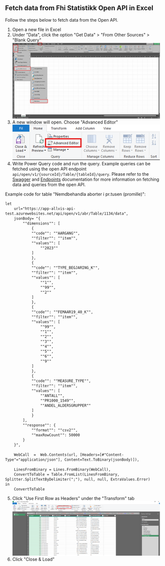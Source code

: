 ## Fetch data from Fhi Statistikk Open API in Excel
Follow the steps below to fetch data from the Open API.

1. Open a new file in Excel
2. Under "Data", click the option "Get Data" > "From Other Sources" > "Blank Query"
![Step 1](image.png)
3. A new window will open. Choose "Advanced Editor"
![Step 2](image-1.png)
1. Write Power Query code and run the query. Example queries can be fetched using the open API endpoint `api/open/v1/{sourceId}/Table/{tableId}/query`. Please refer to the [Swagger](../../README.md#swagger) and [Endpoints](../../README.md#endpoints) documentation for more information on fetching data and queries from the open API.

Example code for table "Nemdbehandla aborter i pr.tusen (promille)":
```
let
    url="https://app-allvis-api-test.azurewebsites.net/api/open/v1/abr/Table/1134/data",
    jsonBody= "{
        ""dimensions"": [
            {
            ""code"": ""AARGANG"",
            ""filter"": ""item"",
            ""values"": [
                ""2023""
            ]
            },
            {
            ""code"": ""TYPE_BEGJARING_K"",
            ""filter"": ""item"",
            ""values"": [
                ""1"",
                ""99"",
                ""2""
            ]
            },
            {
            ""code"": ""FEMAAR19_40_K"",
            ""filter"": ""item"",
            ""values"": [
                ""99"",
                ""1"",
                ""2"",
                ""3"",
                ""4"",
                ""5"",
                ""6"",
                ""9""
            ]
            },
            {
            ""code"": ""MEASURE_TYPE"",
            ""filter"": ""item"",
            ""values"": [
                ""ANTALL"",
                ""PR1000_1549"",
                ""ANDEL_ALDERSGRUPPER""
            ]
            }
        ],
        ""response"": {
            ""format"": ""csv2"",
            ""maxRowCount"": 50000
        }
    }",
    
    WebCall  =  Web.Contents(url, [Headers=[#"Content-Type"="application/json"], Content=Text.ToBinary(jsonBody)]),
    
    LinesFromBinary = Lines.FromBinary(WebCall),
    ConvertToTable = Table.FromList(LinesFromBinary, Splitter.SplitTextByDelimiter(";"), null, null, ExtraValues.Error)  
in  
    ConvertToTable
```
5. Click "Use First Row as Headers" under the "Transform" tab
![Step 3](image-2.png)
6. Click "Close & Load"